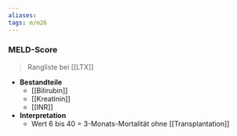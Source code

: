 ```yaml
---
aliases: 
tags: m/m26
---
```

### MELD-Score
  > Rangliste bei [[LTX]]
- **Bestandteile**
	- [[Bilirubin]]
	- [[Kreatinin]]
	- [[INR]]
- **Interpretation**
	- Wert 6 bis 40 = 3-Monats-Mortalität ohne [[Transplantation]]